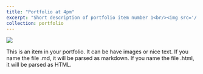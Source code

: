```yaml
---
title: "Portfolio at 4pm"
excerpt: "Short description of portfolio item number 1<br/><img src='/.github.io/images/sturgeon.png/'>"
collection: portfolio
---
```

<img src="../../image/sturgeon.png"></img>
<!-- ![Sturgeon](/images/sturgeon.png/) -->
This is an item in your portfolio. It can be have images or nice text. If you name the file .md, it will be parsed as markdown. If you name the file .html, it will be parsed as HTML. 
